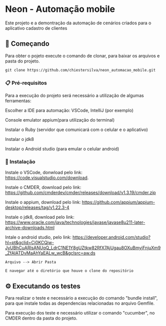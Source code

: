 # Neon - Automação mobile

Este projeto e a demontração da automação de cenários criados para o aplicativo cadastro de clientes

## 🚀 Começando

Para obter o pojeto execute o comando de clonar, para baixar os arquivos e pasta do projeto.

```
git clone https://github.com/chiestersilva/neon_automacao_mobile.git
```


### 📋 Pré-requisitos

Para a execução do projeto será necessário a utilização de algumas ferramentas:

Escolher a IDE para automação: VSCode, IntelliJ (por exemplo)

Console emulator appium(para utilização do terminal)

Instalar o Ruby (servidor que comunicará com o celular e o aplicativo)

Instalar o jdk8

Instalar o Android studio (para emular o celular android)

### 🔧 Instalação

Instale o VSCode, donwload pelo link: https://code.visualstudio.com/download.

Instale o CMDER, download pelo link: https://github.com/cmderdev/cmder/releases/download/v1.3.19/cmder.zip  

Instale o appium, download pelo link: https://github.com/appium/appium-desktop/releases/tag/v1.22.3-4

Instale o jdk8, download pelo link: https://www.oracle.com/java/technologies/javase/javase8u211-later-archive-downloads.html

Intale o android studio, pelo link: https://developer.android.com/studio?hl=pt&gclid=Cj0KCQjw-JyUBhCuARIsANUqQ_LdrC1NE1Y8gUZtkw82RfX7AjUgau8OXuBmyjFnjuXm9_ZfAIATDvMaAhYaEALw_wcB&gclsrc=aw.ds


```
Arquivo --> Abrir Pasta

E navegar até o diretório que houve o clone do repositório
```

## ⚙️ Executando os testes

Para realizar o teste e necessário a execução do comando "bundle install", para que instale todas as dependencias relacionadas no arquivo Gemfile.

Para execução dos teste e necessário utilizar o comando "cucumber", no CMDER dentro da pasta do projeto.

